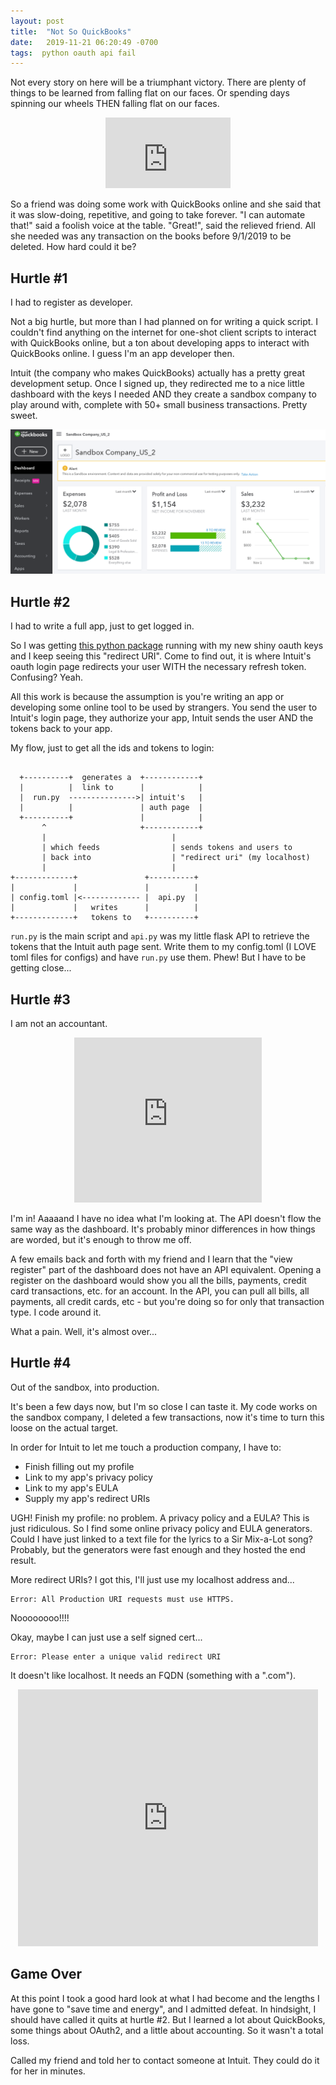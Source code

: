 ```yaml
---
layout: post
title:  "Not So QuickBooks"
date:   2019-11-21 06:20:49 -0700
tags:  python oauth api fail
---
```


Not every story on here will be a triumphant victory. There are plenty of things to be learned from falling flat on our faces. Or spending days spinning our wheels THEN falling flat on our faces.

<center>
  <iframe src="https://giphy.com/embed/5tiIlnk9rPNUYWXDwl" width="200" height="113" frameBorder="0" class="giphy-embed" allowFullScreen>
  </iframe>
</center>

So a friend was doing some work with QuickBooks online and she said that it was slow-doing, repetitive, and going to take forever. "I can automate that!" said a foolish voice at the table. "Great!", said the relieved friend. All she needed was any transaction on the books before 9/1/2019 to be deleted. How hard could it be?

## Hurtle #1

I had to register as developer.

Not a big hurtle, but more than I had planned on for writing a quick script. I couldn't find anything on the internet for one-shot client scripts to interact with QuickBooks online, but  a ton about developing apps to interact with QuickBooks online. I guess I'm an app developer then.

Intuit (the company who makes QuickBooks) actually has a pretty great development setup. Once I signed up, they redirected me to a nice little dashboard with the keys I needed AND they create a sandbox company to play around with, complete with 50+ small business transactions. Pretty sweet.

![My helpful screenshot](/assets/2019-12-01-quickbooks-sandbox.png)

## Hurtle #2

I had to write a full app, just to get logged in.

So I was getting [this python package](https://github.com/sidecars/python-quickbooks) running with my new shiny oauth keys and I keep seeing this "redirect URI". Come to find out, it is where Intuit's oauth login page redirects your user WITH the necessary refresh token. Confusing? Yeah.

All this work is because the assumption is you're writing an app or developing some online tool to be used by strangers. You send the user to Intuit's login page, they authorize your app, Intuit sends the user AND the tokens back to your app.

My flow, just to get all the ids and tokens to login:
```
                                                                   
  +----------+  generates a  +------------+                        
  |          |  link to      |            |                        
  |  run.py  --------------->| intuit's   |                        
  |          |               | auth page  |                        
  +----------+               |            |                        
       ^                     +------------+                        
       |                            |                              
       | which feeds                | sends tokens and users to    
       | back into                  | "redirect uri" (my localhost)
       |                            |                              
+-------------+               +----------+                         
|             |               |          |                         
| config.toml |<------------- |  api.py  |                         
|             |   writes      |          |                         
+-------------+   tokens to   +----------+                         
```

```run.py``` is the main script and ```api.py``` was my little flask API to retrieve the tokens that the Intuit auth page sent. Write them to my config.toml (I LOVE toml files for configs) and have ```run.py``` use them. Phew! But I have to be getting close...

## Hurtle #3

I am not an accountant.

<center>
  <iframe src="https://giphy.com/embed/FaLhiZQHrBIYw" width="300" height="264" frameBorder="0" class="giphy-embed" allowFullScreen>
  </iframe>
</center>

I'm in! Aaaaand I have no idea what I'm looking at. The API doesn't flow the same way as the dashboard. It's probably minor differences in how things are worded, but it's enough to throw me off.

A few emails back and forth with my friend and I learn that the "view register" part of the dashboard does not have an API equivalent. Opening a register on the dashboard would show you all the bills, payments, credit card transactions, etc. for an account. In the API, you can pull all bills, all payments, all credit cards, etc - but you're doing so for only that transaction type. I code around it.

What a pain. Well, it's almost over...

## Hurtle #4

Out of the sandbox, into production.

It's been a few days now, but I'm so close I can taste it. My code works on the sandbox company, I deleted a few transactions, now it's time to turn this loose on the actual target.

In order for Intuit to let me touch a production company, I have to:
- Finish filling out my profile
- Link to my app's privacy policy
- Link to my app's EULA
- Supply my app's redirect URIs

UGH! Finish my profile: no problem. A privacy policy and a EULA? This is just ridiculous. So I find some online privacy policy and EULA generators. Could I have just linked to a text file for the lyrics to a Sir Mix-a-Lot song? Probably, but the generators were fast enough and they hosted the end result.

More redirect URIs? I got this, I'll just use my localhost address and...
```
Error: All Production URI requests must use HTTPS.
```

Noooooooo!!!!

Okay, maybe I can just use a self signed cert...

```
Error: Please enter a unique valid redirect URI
```

It doesn't like localhost. It needs an FQDN (something with a ".com").

<center>
  <iframe src="https://giphy.com/embed/22CEvbj04nLLq" width="480" height="411" frameBorder="0" class="giphy-embed" allowFullScreen>
  </iframe>
</center>

## Game Over

At this point I took a good hard look at what I had become and the lengths I have gone to "save time and energy", and I admitted defeat. In hindsight, I should have called it quits at hurtle #2. But I learned a lot about QuickBooks, some things about OAuth2, and a little about accounting. So it wasn't a total loss.

Called my friend and told her to contact someone at Intuit. They could do it for her in minutes.
